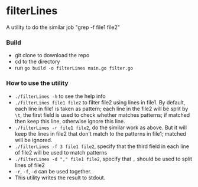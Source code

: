 # filterLines
A utility to do the similar job "grep -f file1 file2"

### Build

- git clone to download the repo
- cd to the directory
- run `go build -o filterLines main.go filter.go`

### How to use the utility

- `./filterLines -h` to see the help info
- `./filterLines file1 file2` to filter file2 using lines in file1. By default, each line in file1 is taken as pattern; each line in the file2 will be split by `\t`, the first field is used to check whether matches patterns; if matched then keep this line, otherwise ignore this line.
- `./filterLines -r file1 file2`, do the similar work as above. But it will keep the lines in file2 that don't match to the patterns in file1; matched will be ignored.
- `./filterLines -f 3 file1 file2`, specify that the third field in each line of file2 will be used to match patterns
- `./filterLines -d "," file1 file2`, specify that `,` should be used to split lines of file2
- `-r`, `-f`, `-d` can be used together.
- This utility writes the result to stdout.

